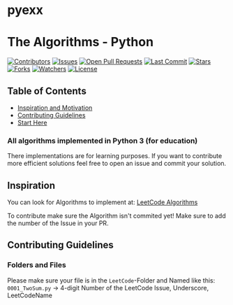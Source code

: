 # pyexx
# The Algorithms - Python

[![Contributors](https://img.shields.io/github/contributors/vJechsmayr/PythonAlgorithms)](https://github.com/vJechsmayr/PythonAlgorithms/graphs/contributors)
[![Issues](https://img.shields.io/github/issues/vJechsmayr/PythonAlgorithms)](https://github.com/vJechsmayr/PythonAlgorithms/issues)
[![Open Pull Requests](https://img.shields.io/github/issues-pr-raw/vJechsmayr/PythonAlgorithms)](https://github.com/vJechsmayr/PythonAlgorithms/pulls)
[![Last Commit](https://img.shields.io/github/last-commit/vJechsmayr/PythonAlgorithms)](https://github.com/vJechsmayr/PythonAlgorithms)
[![Stars](https://img.shields.io/github/stars/vJechsmayr/PythonAlgorithms)](https://github.com/vJechsmayr/PythonAlgorithms/stargazers)
[![Forks](https://img.shields.io/github/forks/vJechsmayr/PythonAlgorithms)](https://github.com/vJechsmayr/PythonAlgorithms/network/members)
[![Watchers](https://img.shields.io/github/watchers/vJechsmayr/PythonAlgorithms)](https://github.com/vJechsmayr/PythonAlgorithms/watchers)
[![License](https://img.shields.io/github/license/vJechsmayr/PythonAlgorithms)](https://github.com/vJechsmayr/PythonAlgorithms/blob/master/LICENSE)


## Table of Contents
* [Inspiration and Motivation](#inspiration)
* [Contributing Guidelines](#contributing-guidelines)
* [Start Here](#getting-started)




### All algorithms implemented in Python 3 (for education)
There implementations are for learning purposes. If you want to contribute more efficient solutions feel free to open an issue and commit your solution.

## Inspiration

You can look for Algorithms to implement at: [LeetCode Algorithms](https://leetcode.com/problemset/algorithms/) 

To contribute make sure the Algorithm isn't commited yet! Make sure to add the number of the Issue in your PR.

## Contributing Guidelines

### Folders and Files
Please make sure your file is in the `LeetCode`-Folder and Named like this:
`0001_TwoSum.py` -> 4-digit Number of the LeetCode Issue, Underscore, LeetCodeName
